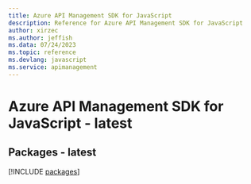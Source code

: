 ```yaml
---
title: Azure API Management SDK for JavaScript
description: Reference for Azure API Management SDK for JavaScript
author: xirzec
ms.author: jeffish
ms.data: 07/24/2023
ms.topic: reference
ms.devlang: javascript
ms.service: apimanagement
---
```

# Azure API Management SDK for JavaScript - latest
## Packages - latest
[!INCLUDE [packages](api-management-index.md)]